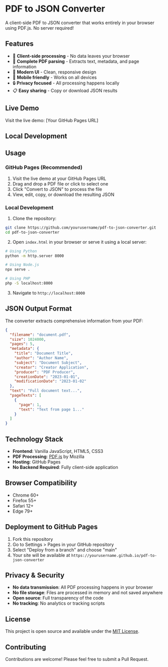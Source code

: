 # PDF to JSON Converter

A client-side PDF to JSON converter that works entirely in your browser using PDF.js. No server required!

## Features

- 🚀 **Client-side processing** - No data leaves your browser
- 📄 **Complete PDF parsing** - Extracts text, metadata, and page information
- 🎨 **Modern UI** - Clean, responsive design
- 📱 **Mobile friendly** - Works on all devices
- 🔒 **Privacy focused** - All processing happens locally
- 📋 **Easy sharing** - Copy or download JSON results

## Live Demo

Visit the live demo: [Your GitHub Pages URL]

## Local Development

## Usage

### GitHub Pages (Recommended)

1. Visit the live demo at your GitHub Pages URL
2. Drag and drop a PDF file or click to select one
3. Click "Convert to JSON" to process the file
4. View, edit, copy, or download the resulting JSON

### Local Development

1. Clone the repository:
```bash
git clone https://github.com/yourusername/pdf-to-json-converter.git
cd pdf-to-json-converter
```

2. Open `index.html` in your browser or serve it using a local server:
```bash
# Using Python
python -m http.server 8000

# Using Node.js
npx serve .

# Using PHP
php -S localhost:8000
```

3. Navigate to `http://localhost:8000`

## JSON Output Format

The converter extracts comprehensive information from your PDF:

```json
{
  "filename": "document.pdf",
  "size": 1024000,
  "pages": 5,
  "metadata": {
    "title": "Document Title",
    "author": "Author Name",
    "subject": "Document Subject",
    "creator": "Creator Application",
    "producer": "PDF Producer",
    "creationDate": "2023-01-01",
    "modificationDate": "2023-01-02"
  },
  "text": "Full document text...",
  "pageTexts": [
    {
      "page": 1,
      "text": "Text from page 1..."
    }
  ]
}
```

## Technology Stack

- **Frontend**: Vanilla JavaScript, HTML5, CSS3
- **PDF Processing**: [PDF.js](https://mozilla.github.io/pdf.js/) by Mozilla
- **Hosting**: GitHub Pages
- **No Backend Required**: Fully client-side application

## Browser Compatibility

- Chrome 60+
- Firefox 55+
- Safari 12+
- Edge 79+

## Deployment to GitHub Pages

1. Fork this repository
2. Go to Settings > Pages in your GitHub repository
3. Select "Deploy from a branch" and choose "main"
4. Your site will be available at `https://yourusername.github.io/pdf-to-json-converter`

## Privacy & Security

- **No data transmission**: All PDF processing happens in your browser
- **No file storage**: Files are processed in memory and not saved anywhere
- **Open source**: Full transparency of the code
- **No tracking**: No analytics or tracking scripts

## License

This project is open source and available under the [MIT License](LICENSE).

## Contributing

Contributions are welcome! Please feel free to submit a Pull Request.
